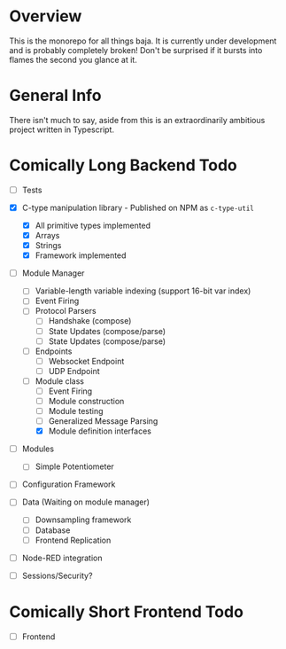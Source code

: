 # Overview
This is the monorepo for all things baja. It is currently under development and is probably completely broken! Don't be surprised if it bursts into flames the second you glance at it. 

# General Info
There isn't much to say, aside from this is an extraordinarily ambitious project written in Typescript. 

# Comically Long Backend Todo 
- [ ] Tests 
- [x] C-type manipulation library - Published on NPM as ``c-type-util``
    - [x] All primitive types implemented
    - [x] Arrays
    - [x] Strings
    - [x] Framework implemented

- [ ] Module Manager
    - [ ] Variable-length variable indexing (support 16-bit var index)
    - [ ] Event Firing
    - [ ] Protocol Parsers
        - [ ] Handshake (compose)
        - [ ] State Updates (compose/parse)
        - [ ] State Updates (compose/parse)
    - [ ] Endpoints
        - [ ] Websocket Endpoint
        - [ ] UDP Endpoint
    - [ ] Module class
        - [ ] Event Firing
        - [ ] Module construction
        - [ ] Module testing
        - [ ] Generalized Message Parsing
        - [x] Module definition interfaces
    
- [ ] Modules
    - [ ] Simple Potentiometer

- [ ] Configuration Framework

- [ ] Data (Waiting on module manager)
    - [ ] Downsampling framework
    - [ ] Database 
    - [ ] Frontend Replication
    
- [ ] Node-RED integration
  
- [ ] Sessions/Security?


# Comically Short Frontend Todo 
- [ ] Frontend

